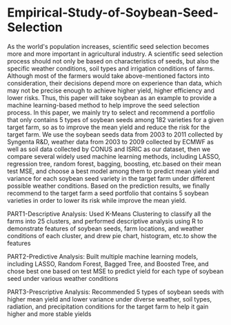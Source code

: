 # Empirical-Study-of-Soybean-Seed-Selection
As the world's population increases, scientific seed selection becomes more and more important in agricultural industry. A scientific seed selection process should not only be based on characteristics of seeds, but also the specific weather conditions, soil types and irrigation conditions of farms. Although most of the farmers would take above-mentioned factors into consideration, their decisions depend more on experience than data, which may not be precise enough to achieve higher yield, higher efficiency and lower risks. Thus, this paper will take soybean as an example to provide a machine learning-based method to help improve the seed selection process. In this paper, we mainly try to select and recommend a portfolio that only contains 5 types of soybean seeds among 182 varieties for a given target farm, so as to improve the mean yield and reduce the risk for the target farm. We use the soybean seeds data from 2003 to 2011 collected by Syngenta R&D, weather data from 2003 to 2009 collected by ECMWF as well as soil data collected by CONUS and ISRIC as our dataset, then we compare several widely used machine learning methods, including LASSO, regression tree, random forest, bagging, boosting, etc.based on their mean test MSE, and choose a best model among them to predict mean yield and variance for each soybean seed variety in the target farm under different possible weather conditions. Based on the prediction results, we finally recommend to the target farm a seed portfolio that contains 5 soybean varieties in order to lower its risk while improve the mean yield.

PART1-Descriptive Analysis: Used K-Means Clustering to classify all the farms into 25 clusters, and performed descriptive analysis using R to demonstrate features of soybean seeds, farm locations, and weather conditions of each cluster, and drew pie chart, histogram, etc.to show the features

PART2-Predictive Analysis: Built multiple machine learning models, including LASSO, Random Forest, Bagged Tree, and Boosted Tree, and chose best one based on test MSE to predict yield for each type of soybean seed under various weather conditions

PART3-Prescriptive Analysis: Recommended 5 types of soybean seeds with higher mean yield and lower variance under diverse weather, soil types, radiation, and precipitation conditions for the target farm to help it gain higher and more stable yields
